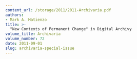 ```yaml
---
content_url: /storage/2011/2011-Archivaria.pdf
authors:
- Mark A. Matienzo
title: >-
  "New Contexts of Permanent Change" in Digital Archivy
volume_title: Archivaria
volume_number: 72
date: 2011-09-01
slug: archivaria-special-issue
---
```

